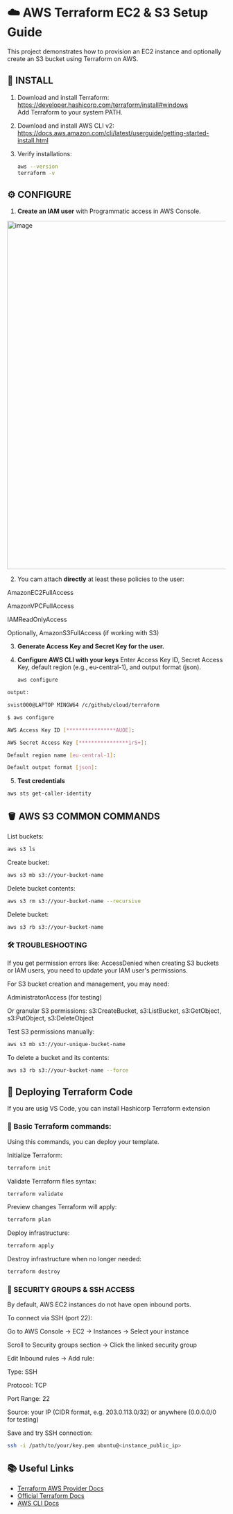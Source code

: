 # ☁️ AWS Terraform EC2 & S3 Setup Guide
This project demonstrates how to provision an EC2 instance and optionally create an S3 bucket using Terraform on AWS.

## 🔧 INSTALL

1. Download and install Terraform:  
   https://developer.hashicorp.com/terraform/install#windows  
   Add Terraform to your system PATH.

2. Download and install AWS CLI v2:  
   https://docs.aws.amazon.com/cli/latest/userguide/getting-started-install.html  

3. Verify installations:  
   ```bash
   aws --version
   terraform -v
## ⚙️ CONFIGURE
1. **Create an IAM user** with Programmatic access in AWS Console.

<img width="1347" height="803" alt="image" src="https://github.com/user-attachments/assets/e9b5e86f-d8e6-4aef-af7e-cae3eb248dba" />


2. You cam attach **directly** at least these policies to the user:

AmazonEC2FullAccess

AmazonVPCFullAccess

IAMReadOnlyAccess

Optionally, AmazonS3FullAccess (if working with S3)

3. **Generate Access Key and Secret Key for the user.**

4. **Configure AWS CLI with your keys**
Enter Access Key ID, Secret Access Key, default region (e.g., eu-central-1), and output format (json).

    ```bash
    aws configure

  ```bash
  output:
  
  svist000@LAPTOP MINGW64 /c/github/cloud/terraform
  
  $ aws configure
  
  AWS Access Key ID [****************AUOE]:
  
  AWS Secret Access Key [****************1rS+]:
  
  Default region name [eu-central-1]:
  
  Default output format [json]:
```

5. **Test credentials**
```bash
aws sts get-caller-identity
```
## 🪣 AWS S3 COMMON COMMANDS
List buckets:

```bash
aws s3 ls
```
Create bucket:

```bash
aws s3 mb s3://your-bucket-name
```
Delete bucket contents:

```bash
aws s3 rm s3://your-bucket-name --recursive
```
Delete bucket:

```bash
aws s3 rb s3://your-bucket-name
```
### 🛠️ TROUBLESHOOTING
If you get permission errors like:
AccessDenied when creating S3 buckets or IAM users, you need to update your IAM user's permissions.

For S3 bucket creation and management, you may need:

AdministratorAccess (for testing)

Or granular S3 permissions: s3:CreateBucket, s3:ListBucket, s3:GetObject, s3:PutObject, s3:DeleteObject

Test S3 permissions manually:

```bash
aws s3 mb s3://your-unique-bucket-name
```
To delete a bucket and its contents:

```bash
aws s3 rb s3://your-bucket-name --force
```
## 📄 Deploying Terraform Code
If you are usig VS Code, you can install Hashicorp Terraform extension

### 🔨 Basic Terraform commands:
Using this commands, you can deploy your template.

Initialize Terraform:

```bash
terraform init
```
Validate Terraform files syntax:

```bash
terraform validate
```
Preview changes Terraform will apply:

```bash
terraform plan
```
Deploy infrastructure:

```bash
terraform apply
```
Destroy infrastructure when no longer needed:

```bash
terraform destroy
```
### 🔐 SECURITY GROUPS & SSH ACCESS
By default, AWS EC2 instances do not have open inbound ports.

To connect via SSH (port 22):

Go to AWS Console → EC2 → Instances → Select your instance

Scroll to Security groups section → Click the linked security group

Edit Inbound rules → Add rule:

Type: SSH

Protocol: TCP

Port Range: 22

Source: your IP (CIDR format, e.g. 203.0.113.0/32) or anywhere (0.0.0.0/0 for testing)

Save and try SSH connection:

```bash
ssh -i /path/to/your/key.pem ubuntu@<instance_public_ip>
```
## 📚 Useful Links

- [Terraform AWS Provider Docs](https://registry.terraform.io/providers/hashicorp/aws/latest/docs)
- [Official Terraform Docs](https://developer.hashicorp.com/terraform/docs)
- [AWS CLI Docs](https://docs.aws.amazon.com/cli/latest/userguide/cli-chap-welcome.html)
